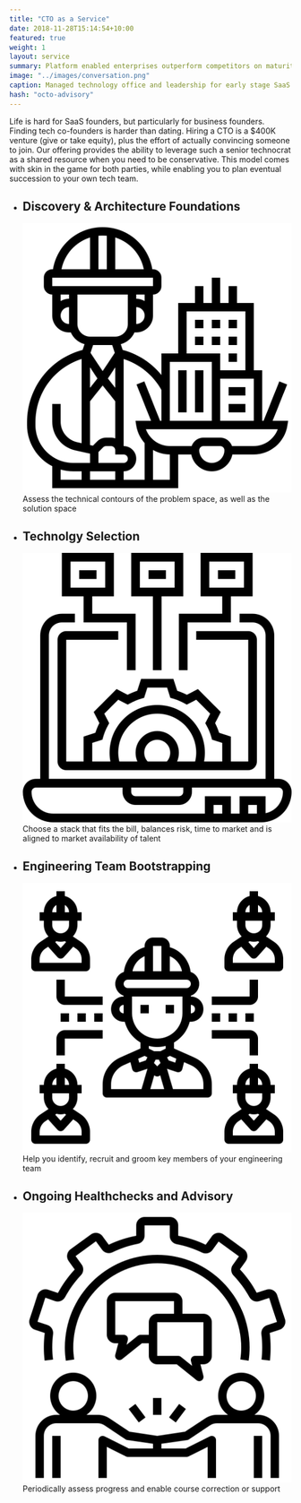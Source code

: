 ```yaml
---
title: "CTO as a Service"
date: 2018-11-28T15:14:54+10:00
featured: true
weight: 1
layout: service
summary: Platform enabled enterprises outperform competitors on maturity indices, including IT agility, Customer Experience & Cost of operations. Platformatory can enable you to forge a strong cloud native backbone & platform definition fit to your business domain.
image: "../images/conversation.png"
caption: Managed technology office and leadership for early stage SaaS startups
hash: "octo-advisory"
---
```


Life is hard for SaaS founders, but particularly for business founders. Finding tech co-founders is harder than dating. Hiring a CTO is a $400K venture (give or take equity), plus the effort of actually convincing someone to join. Our offering provides the ability to leverage such a senior technocrat as a shared resource when you need to be conservative. This model comes with skin in the game for both parties, while enabling you to plan eventual succession to your own tech team.

* <div class="text-center platform-strategy"><h2 >Discovery & Architecture Foundations</h2><span class="icon-serv py-2"><img src="../images/icons/architect.png" /></span>Assess the technical contours of the problem space, as well as the solution space</div>
* <div class="text-center platform-strategy"><h2 >Technolgy Selection</h2><span class="icon-serv py-2"><img src="../images/icons/technology.png" /></span>Choose a stack that fits the bill, balances risk, time to market and is aligned to market availability of talent</div>
* <div class="text-center platform-strategy"><h2 >Engineering Team Bootstrapping</h2><span class="icon-serv py-2"><img src="../images/icons/team.png" /></span>Help you identify, recruit and groom key members of your engineering team</div>
* <div class="text-center platform-strategy"><h2 >Ongoing Healthchecks and Advisory</h2><span class="icon-serv py-2"><img src="../images/icons/counseling.png" /></span>Periodically assess progress and enable course correction or support</div>



